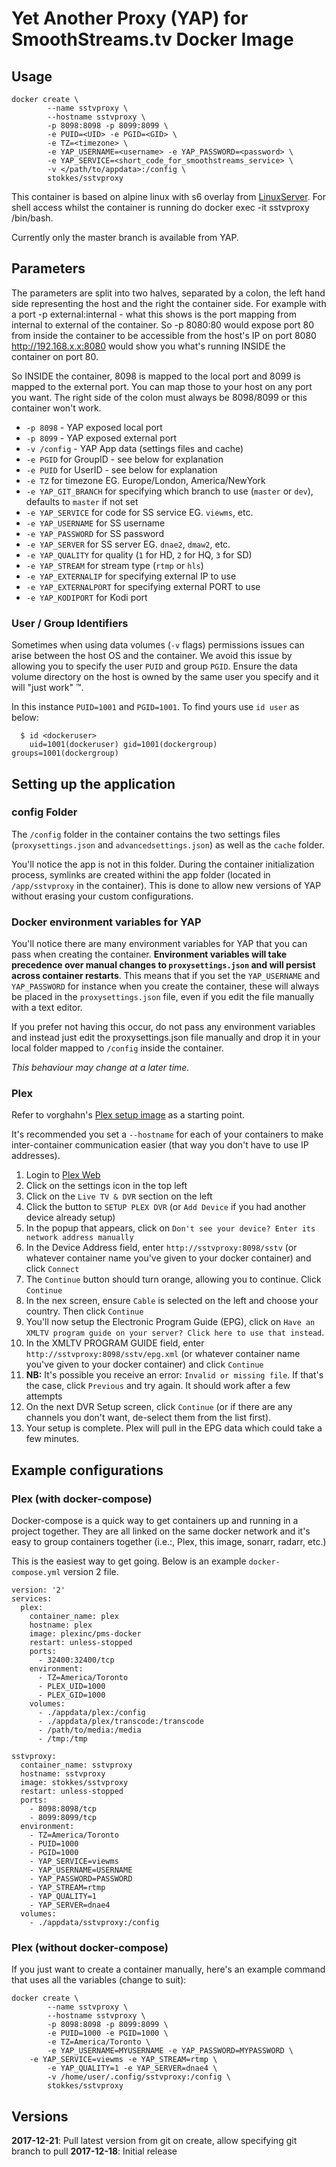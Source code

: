 # Yet Another Proxy (YAP) for SmoothStreams.tv Docker Image

## Usage

```
docker create \
        --name sstvproxy \
        --hostname sstvproxy \
        -p 8098:8098 -p 8099:8099 \
        -e PUID=<UID> -e PGID=<GID> \
        -e TZ=<timezone> \
        -e YAP_USERNAME=<username> -e YAP_PASSWORD=<password> \
	    -e YAP_SERVICE=<short_code_for_smoothstreams_service> \
        -v </path/to/appdata>:/config \
        stokkes/sstvproxy
```

This container is based on alpine linux with s6 overlay from [LinuxServer](http://linuxserver.io). For shell access whilst the container is running do docker exec -it sstvproxy /bin/bash.

Currently only the master branch is available from YAP.

## Parameters

The parameters are split into two halves, separated by a colon, the left hand side representing the host and the right the container side. 
For example with a port -p external:internal - what this shows is the port mapping from internal to external of the container.
So -p 8080:80 would expose port 80 from inside the container to be accessible from the host's IP on port 8080
http://192.168.x.x:8080 would show you what's running INSIDE the container on port 80.

So INSIDE the container, 8098 is mapped to the local port and 8099 is mapped to the external port. You can map those to your host on any port you want. The right side of the colon must always be 8098/8099 or this container won't work.

* `-p 8098` - YAP exposed local port
* `-p 8099` - YAP exposed external port
* `-v /config` - YAP App data (settings files and cache)
* `-e PGID` for GroupID - see below for explanation
* `-e PUID` for UserID - see below for explanation
* `-e TZ` for timezone EG. Europe/London, America/NewYork
* `-e YAP_GIT_BRANCH` for specifying which branch to use (`master` or `dev`), defaults to `master` if not set
* `-e YAP_SERVICE` for code for SS service EG. `viewms`, etc.
* `-e YAP_USERNAME` for SS username
* `-e YAP_PASSWORD` for SS password
* `-e YAP_SERVER` for SS server EG. `dnae2`, `dmaw2`, etc.
* `-e YAP_QUALITY` for quality (`1` for HD, `2` for HQ, `3` for SD)
* `-e YAP_STREAM` for stream type (`rtmp` or `hls`) 
* `-e YAP_EXTERNALIP` for specifying external IP to use
* `-e YAP_EXTERNALPORT` for specifying external PORT to use
* `-e YAP_KODIPORT` for Kodi port

### User / Group Identifiers

Sometimes when using data volumes (`-v` flags) permissions issues can arise between the host OS and the container. We avoid this issue by allowing you to specify the user `PUID` and group `PGID`. Ensure the data volume directory on the host is owned by the same user you specify and it will "just work" ™.

In this instance `PUID=1001` and `PGID=1001`. To find yours use `id user` as below:

```
  $ id <dockeruser>
    uid=1001(dockeruser) gid=1001(dockergroup) groups=1001(dockergroup)
```

## Setting up the application

### config Folder

The `/config` folder in the container contains the two settings files (`proxysettings.json` and `advancedsettings.json`) as well as the `cache` folder. 

You'll notice the app is not in this folder. During the container initialization process, symlinks are created withini the app folder (located in `/app/sstvproxy` in the container).  This is done to allow new versions of YAP without erasing your custom configurations.

### Docker environment variables for YAP

You'll notice there are many environment variables for YAP that you can pass when creating the container. **Environment variables will take precedence over manual changes to `proxysettings.json` and will persist across container restarts**. This means that if you set the `YAP_USERNAME` and `YAP_PASSWORD` for instance when you create the container, these will always be placed in the `proxysettings.json` file, even if you edit the file manually with a text editor. 

If you prefer not having this occur, do not pass any environment variables and instead just edit the proxysettings.json file manually and drop it in your local folder mapped to `/config` inside the container. 

_This behaviour may change at a later time._

### Plex

Refer to vorghahn's [Plex setup image](https://imgur.com/a/OZkN0) as a starting point.

It's recommended you set a `--hostname` for each of your containers to make inter-container communication easier (that way you don't have to use IP addresses). 

1. Login to [Plex Web](https://app.plex.tv/desktop)
2. Click on the settings icon in the top left
3. Click on the `Live TV & DVR` section on the left
4. Click the button to `SETUP PLEX DVR` (or `Add Device` if you had another device already setup)
5. In the popup that appears, click on `Don't see your device? Enter its network address manually`
6. In the Device Address field, enter `http://sstvproxy:8098/sstv` (or whatever container name you've given to your docker container) and click `Connect`
7. The `Continue` button should turn orange, allowing you to continue. Click `Continue`
8. In the nex screen, ensure `Cable` is selected on the left and choose your country. Then click `Continue`
9. You'll now setup the Electronic Program Guide (EPG), click on `Have an XMLTV program guide on your server? Click here to use that instead`.
10. In the XMLTV PROGRAM GUIDE field, enter `http://sstvproxy:8098/sstv/epg.xml` (or whatever container name you've given to your docker container) and click `Continue`
11. **NB:** It's possible you receive an error: `Invalid or missing file`. If that's the case, click `Previous` and try again. It should work after a few attempts
12. On the next DVR Setup screen, click `Continue` (or if there are any channels you don't want, de-select them from the list first).
13. Your setup is complete. Plex will pull in the EPG data which could take a few minutes.

## Example configurations

### Plex (with docker-compose)

Docker-compose is a quick way to get containers up and running in a project together. They are all linked on the same docker network and it's easy to group containers together (i.e.:, Plex, this image, sonarr, radarr, etc.)

This is the easiest way to get going. Below is an example `docker-compose.yml` version 2 file. 

```
version: '2'
services:
  plex:
    container_name: plex
    hostname: plex
    image: plexinc/pms-docker
    restart: unless-stopped
    ports:
      - 32400:32400/tcp
    environment:
      - TZ=America/Toronto
      - PLEX_UID=1000
      - PLEX_GID=1000
    volumes:
      - ./appdata/plex:/config
      - ./appdata/plex/transcode:/transcode
      - /path/to/media:/media
      - /tmp:/tmp

sstvproxy:
  container_name: sstvproxy
  hostname: sstvproxy
  image: stokkes/sstvproxy
  restart: unless-stopped
  ports:
    - 8098:8098/tcp
    - 8099:8099/tcp
  environment:
    - TZ=America/Toronto
    - PUID=1000
    - PGID=1000
    - YAP_SERVICE=viewms
    - YAP_USERNAME=USERNAME
    - YAP_PASSWORD=PASSWORD
    - YAP_STREAM=rtmp
    - YAP_QUALITY=1
    - YAP_SERVER=dnae4
  volumes:
    - ./appdata/sstvproxy:/config
```

### Plex (without docker-compose)

If you just want to create a container manually, here's an example command that uses all the variables (change to suit):

```
docker create \
        --name sstvproxy \
        --hostname sstvproxy \
        -p 8098:8098 -p 8099:8099 \
        -e PUID=1000 -e PGID=1000 \
        -e TZ=America/Toronto \
        -e YAP_USERNAME=MYUSERNAME -e YAP_PASSWORD=MYPASSWORD \
	-e YAP_SERVICE=viewms -e YAP_STREAM=rtmp \
        -e YAP_QUALITY=1 -e YAP_SERVER=dnae4 \
        -v /home/user/.config/sstvproxy:/config \
        stokkes/sstvproxy
```

## Versions

**2017-12-21**: Pull latest version from git on create, allow specifying git branch to pull
**2017-12-18**: Initial release
